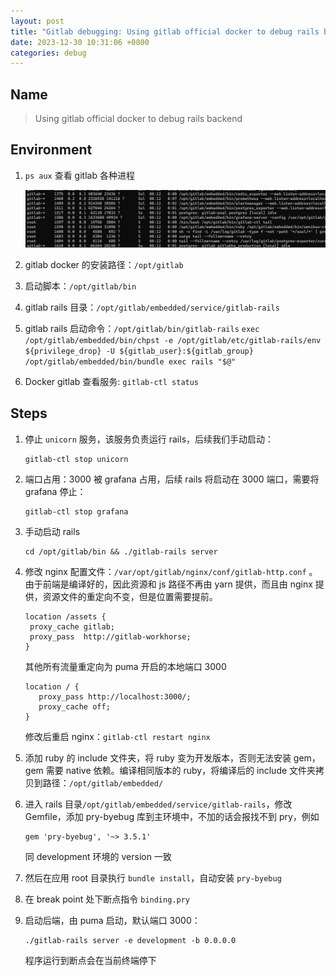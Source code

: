 ```yaml
---
layout: post
title: "Gitlab debugging: Using gitlab official docker to debug rails backend"
date: 2023-12-30 10:31:06 +0800
categories: debug
---
```


## Name

> Using gitlab official docker to debug rails backend

## Environment

1. `ps aux` 查看 gitlab 各种进程

   ![gitlabps](/assets/gitlab/1/gitlabps.png)

2. gitlab docker 的安装路径：`/opt/gitlab`

3. 启动脚本：`/opt/gitlab/bin`

4. gitlab rails 目录：`/opt/gitlab/embedded/service/gitlab-rails`

5. gitlab rails 启动命令：`/opt/gitlab/bin/gitlab-rails`
   `exec /opt/gitlab/embedded/bin/chpst -e /opt/gitlab/etc/gitlab-rails/env ${privilege_drop} -U ${gitlab_user}:${gitlab_group} /opt/gitlab/embedded/bin/bundle exec rails "$@"`

6. Docker gitlab 查看服务: `gitlab-ctl status`

## Steps

1. 停止 `unicorn` 服务，该服务负责运行 rails，后续我们手动启动：

   ```
   gitlab-ctl stop unicorn
   ```

2. 端口占用：3000 被 grafana 占用，后续 rails 将启动在 3000 端口，需要将 grafana 停止：

   ```
   gitlab-ctl stop grafana
   ```

3. 手动启动 rails

   ```
   cd /opt/gitlab/bin && ./gitlab-rails server
   ```

4. 修改 nginx 配置文件：`/var/opt/gitlab/nginx/conf/gitlab-http.conf` 。由于前端是编译好的，因此资源和 js 路径不再由 yarn 提供，而且由 nginx 提供，资源文件的重定向不变，但是位置需要提前。

   ```
   location /assets {
    proxy_cache gitlab;
    proxy_pass  http://gitlab-workhorse;
   }
   ```

   其他所有流量重定向为 puma 开启的本地端口 3000

   ```
   location / {
      proxy_pass http://localhost:3000/;
      proxy_cache off;
   }
   ```

   修改后重启 nginx：`gitlab-ctl restart nginx`

5. 添加 ruby 的 include 文件夹，将 ruby 变为开发版本，否则无法安装 gem，gem 需要 native 依赖。编译相同版本的 ruby，将编译后的 include 文件夹拷贝到路径：`/opt/gitlab/embedded/`

6. 进入 rails 目录`/opt/gitlab/embedded/service/gitlab-rails`，修改 Gemfile，添加 pry-byebug 库到主环境中，不加的话会报找不到 pry，例如

   ```
   gem 'pry-byebug', '~> 3.5.1'
   ```

   同 development 环境的 version 一致

7. 然后在应用 root 目录执行 `bundle install`，自动安装 `pry-byebug`

8. 在 break point 处下断点指令 `binding.pry`

9. 启动后端，由 puma 启动，默认端口 3000：
   ```
   ./gitlab-rails server -e development -b 0.0.0.0
   ```
   程序运行到断点会在当前终端停下
